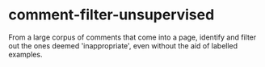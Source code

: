 # comment-filter-unsupervised
From a large corpus of comments that come into a page, identify and filter out the ones deemed 'inappropriate', even without the aid of labelled examples.
